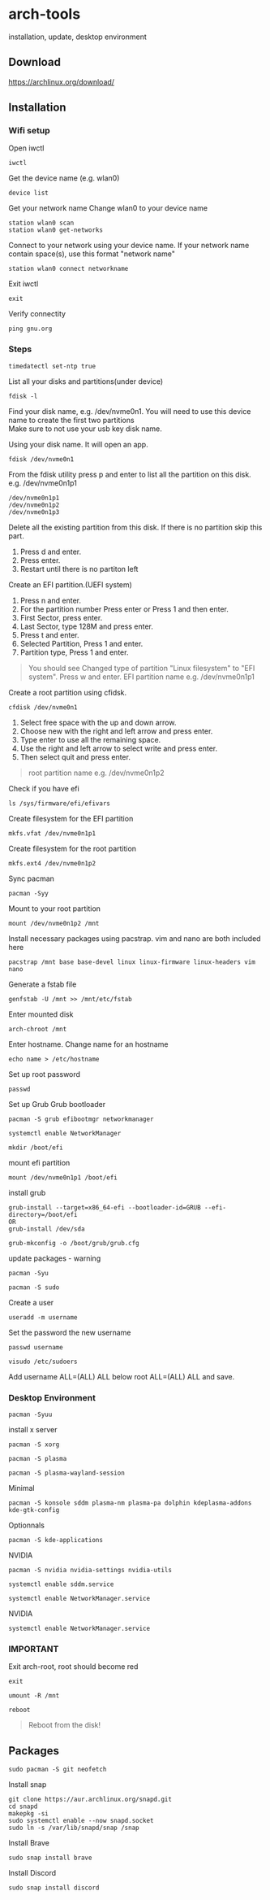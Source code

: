 # arch-tools
installation, update, desktop environment

## Download
https://archlinux.org/download/

## Installation

### Wifi setup
Open iwctl
````shell
iwctl
````
Get the device name (e.g. wlan0)
````shell
device list
````
Get your network name
Change wlan0 to your device name
````shell
station wlan0 scan
station wlan0 get-networks
````
Connect to your network using your device name.
If your network name contain space(s), use this format "network name"
````shell
station wlan0 connect networkname
````
Exit iwctl
````shell
exit
````
Verify connectity
````shell
ping gnu.org
````

### Steps

````shell
timedatectl set-ntp true
````

List all your disks and partitions(under device)
````shell
fdisk -l
````
Find your disk name, e.g. /dev/nvme0n1. You will need to use this device name to create the first two partitions<br>
Make sure to not use your usb key disk name.<br>

Using your disk name. It will open an app.
````shell
fdisk /dev/nvme0n1
````
From the fdisk utility press p and enter to list all the partition on this disk.
e.g. /dev/nvme0n1p1
````shell
/dev/nvme0n1p1
/dev/nvme0n1p2
/dev/nvme0n1p3
````
Delete all the existing partition from this disk.
If there is no partition skip this part. 
1. Press d and enter.
1. Press enter.
1. Restart until there is no partiton left

Create an EFI partition.(UEFI system)
1. Press n and enter.
1. For the partition number Press enter or Press 1 and then enter.
1. First Sector, press enter.
1. Last Sector, type 128M and press enter.
1. Press t and enter.
1. Selected Partition, Press 1 and enter.
1. Partition type, Press 1 and enter.
> You should see  Changed type of partition "Linux filesystem" to "EFI system".
Press w and enter.
> EFI partition name e.g. /dev/nvme0n1p1

Create a root partition using cfidsk.
````shell
cfdisk /dev/nvme0n1
````
1. Select free space with the up and down arrow.
1. Choose new with the right and left arrow and press enter.
1. Type enter to use all the remaining space.
1. Use the right and left arrow to select write and press enter.
1. Then select quit and press enter.
> root partition name e.g. /dev/nvme0n1p2

Check if you have efi
````shell
ls /sys/firmware/efi/efivars
````

Create filesystem for the EFI partition
````shell
mkfs.vfat /dev/nvme0n1p1
````
Create filesystem for the root partition
````shell
mkfs.ext4 /dev/nvme0n1p2
````


Sync pacman
````shell
pacman -Syy
````

Mount to your root partition
````shell
mount /dev/nvme0n1p2 /mnt
````

Install necessary packages using pacstrap. vim and nano are both included here
````shell
pacstrap /mnt base base-devel linux linux-firmware linux-headers vim nano
````

Generate a fstab file
````shell
genfstab -U /mnt >> /mnt/etc/fstab
````

Enter mounted disk
````shell
arch-chroot /mnt
````

Enter hostname. Change name for an hostname
````shell
echo name > /etc/hostname
````

Set up root password
````shell
passwd
````

Set up Grub Grub bootloader
````shell
pacman -S grub efibootmgr networkmanager
````
````shell
systemctl enable NetworkManager
````

````shell
mkdir /boot/efi
````

mount efi partition
````shell
mount /dev/nvme0n1p1 /boot/efi
````

install grub
````shell
grub-install --target=x86_64-efi --bootloader-id=GRUB --efi-directory=/boot/efi
OR
grub-install /dev/sda
````
````shell
grub-mkconfig -o /boot/grub/grub.cfg
````

update packages - warning
````shell
pacman -Syu
````

````shell
pacman -S sudo
````

Create a user
````shell
useradd -m username
````
Set the password the new username
````shell
passwd username
````

````shell
visudo /etc/sudoers
````
Add username ALL=(ALL) ALL below root ALL=(ALL) ALL and save.

### Desktop Environment
````shell
pacman -Syuu
````

install x server
````shell
pacman -S xorg
````

````shell
pacman -S plasma
````

````shell
pacman -S plasma-wayland-session
````

Minimal
````shell
pacman -S konsole sddm plasma-nm plasma-pa dolphin kdeplasma-addons kde-gtk-config
````

Optionnals
````shell
pacman -S kde-applications
````
NVIDIA
````shell
pacman -S nvidia nvidia-settings nvidia-utils
````

````shell
systemctl enable sddm.service
````

````shell
systemctl enable NetworkManager.service
````

NVIDIA
````shell
systemctl enable NetworkManager.service
````

### IMPORTANT
Exit arch-root, root should become red
````shell
exit
````

````shell
umount -R /mnt
````

````shell
reboot
````
> Reboot from the disk!


## Packages
````shell
sudo pacman -S git neofetch
````

Install snap 
````shell
git clone https://aur.archlinux.org/snapd.git
cd snapd
makepkg -si
sudo systemctl enable --now snapd.socket
sudo ln -s /var/lib/snapd/snap /snap
````

Install Brave
````shell
sudo snap install brave
````

Install Discord
````shell
sudo snap install discord
````
